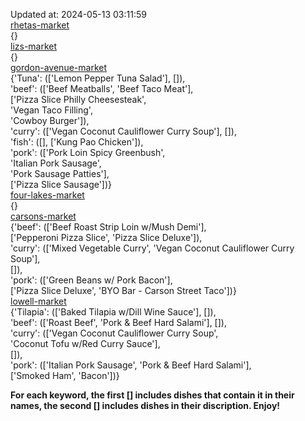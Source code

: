 Updated at: 2024-05-13 03:11:59  
[rhetas-market](https://wisc-housingdining.nutrislice.com/menu/rhetas-market/dinner/2024-05-13)  
{}  
[lizs-market](https://wisc-housingdining.nutrislice.com/menu/lizs-market/dinner/2024-05-13)  
{}  
[gordon-avenue-market](https://wisc-housingdining.nutrislice.com/menu/gordon-avenue-market/dinner/2024-05-13)  
{'Tuna': (['Lemon Pepper Tuna Salad'], []),  
 'beef': (['Beef Meatballs', 'Beef Taco Meat'],  
          ['Pizza Slice Philly Cheesesteak',  
           'Vegan Taco Filling',  
           'Cowboy Burger']),  
 'curry': (['Vegan Coconut Cauliflower Curry Soup'], []),  
 'fish': ([], ['Kung Pao Chicken']),  
 'pork': (['Pork Loin Spicy Greenbush',  
           'Italian Pork Sausage',  
           'Pork Sausage Patties'],  
          ['Pizza Slice Sausage'])}  
[four-lakes-market](https://wisc-housingdining.nutrislice.com/menu/four-lakes-market/dinner/2024-05-13)  
{}  
[carsons-market](https://wisc-housingdining.nutrislice.com/menu/carsons-market/dinner/2024-05-13)  
{'beef': (['Beef Roast Strip Loin w/Mush Demi'],  
          ['Pepperoni Pizza Slice', 'Pizza Slice Deluxe']),  
 'curry': (['Mixed Vegetable Curry', 'Vegan Coconut Cauliflower Curry Soup'],  
           []),  
 'pork': (['Green Beans w/ Pork Bacon'],  
          ['Pizza Slice Deluxe', 'BYO Bar - Carson Street Taco'])}  
[lowell-market](https://wisc-housingdining.nutrislice.com/menu/lowell-market/dinner/2024-05-13)  
{'Tilapia': (['Baked Tilapia w/Dill Wine Sauce'], []),  
 'beef': (['Roast Beef', 'Pork & Beef Hard Salami'], []),  
 'curry': (['Vegan Coconut Cauliflower Curry Soup',  
            'Coconut Tofu w/Red Curry Sauce'],  
           []),  
 'pork': (['Italian Pork Sausage', 'Pork & Beef Hard Salami'],  
          ['Smoked Ham', 'Bacon'])}  
  
**For each keyword, the first [] includes dishes that contain it in their names, the second [] includes dishes in their discription. Enjoy!**  
